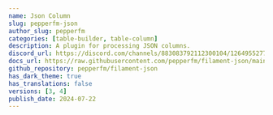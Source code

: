 ```yaml
---
name: Json Column
slug: pepperfm-json
author_slug: pepperfm
categories: [table-builder, table-column]
description: A plugin for processing JSON columns.
discord_url: https://discord.com/channels/883083792112300104/1264955277401391164
docs_url: https://raw.githubusercontent.com/pepperfm/filament-json/main/README.md
github_repository: pepperfm/filament-json
has_dark_theme: true
has_translations: false
versions: [3, 4]
publish_date: 2024-07-22
---
```

